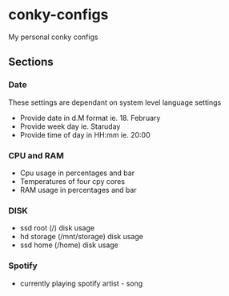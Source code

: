 # conky-configs
My personal conky configs

## Sections

### Date

These settings are dependant on system level language settings

- Provide date in d.M format ie. 18. February
- Provide week day ie. Staruday
- Provide time of day in HH:mm ie. 20:00

### CPU and RAM
- Cpu usage in percentages and bar
- Temperatures of four cpy cores
- RAM usage in percentages and bar

### DISK
- ssd root (/) disk usage
- hd storage (/mnt/storage) disk usage
- ssd home (/home) disk usage

### Spotify
- currently playing spotify artist - song
